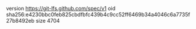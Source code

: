 version https://git-lfs.github.com/spec/v1
oid sha256:e4230bbc0feb825cbdfbfc439b4c9cc52ff6469b34a4046c6a7735f27b8492eb
size 4704
